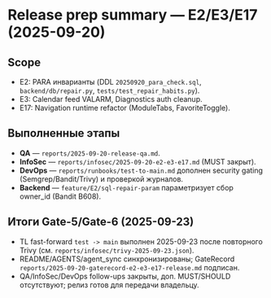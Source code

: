 # Release prep summary — E2/E3/E17 (2025-09-20)

## Scope
- E2: PARA инварианты (DDL `20250920_para_check.sql`, `backend/db/repair.py`, `tests/test_repair_habits.py`).
- E3: Calendar feed VALARM, Diagnostics auth cleanup.
- E17: Navigation runtime refactor (ModuleTabs, FavoriteToggle).

## Выполненные этапы
- **QA** — `reports/2025-09-20-release-qa.md`.
- **InfoSec** — `reports/infosec/2025-09-20-e2-e3-e17.md` (MUST закрыт).
- **DevOps** — `reports/runbooks/test-to-main.md` дополнен security gating (Semgrep/Bandit/Trivy) и проверкой журналов.
- **Backend** — `feature/E2/sql-repair-param` параметризует сбор owner_id (Bandit B608).

## Итоги Gate-5/Gate-6 (2025-09-23)
- TL fast-forward `test -> main` выполнен 2025-09-23 после повторного Trivy (см. `reports/infosec/trivy-2025-09-23.json`).
- README/AGENTS/agent_sync синхронизированы; GateRecord `reports/2025-09-20-gaterecord-e2-e3-e17-release.md` подписан.
- QA/InfoSec/DevOps follow-ups закрыты, доп. MUST/SHOULD отсутствуют; релиз готов для передачи владельцу.
